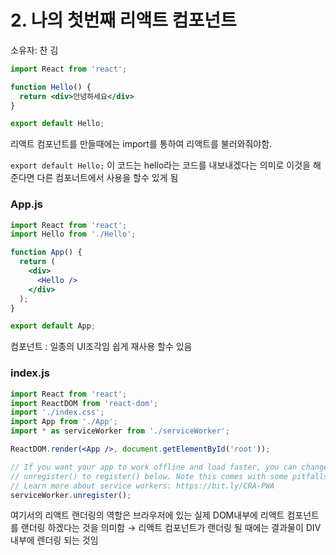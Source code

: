 # 2. 나의 첫번째 리액트 컴포넌트

소유자: 찬 김

```jsx
import React from 'react';

function Hello() {
  return <div>안녕하세요</div>
}

export default Hello;
```

리액트 컴포넌트를 만들때에는 import를 통하여 리액트를 불러와줘야함.

`export default Hello;` 이 코드는 hello라는 코드를 내보내겠다는 의미로 이것을 해준다면 다른 컴포너트에서 사용을 할수 있게 됨 

### **App.js**

```jsx
import React from 'react';
import Hello from './Hello';

function App() {
  return (
    <div>
      <Hello />
    </div>
  );
}

export default App;
```

컴포넌트 : 일종의 UI조각임 쉽게 재사용 할수 있음

### **index.js**

```jsx
import React from 'react';
import ReactDOM from 'react-dom';
import './index.css';
import App from './App';
import * as serviceWorker from './serviceWorker';

ReactDOM.render(<App />, document.getElementById('root'));

// If you want your app to work offline and load faster, you can change
// unregister() to register() below. Note this comes with some pitfalls.
// Learn more about service workers: https://bit.ly/CRA-PWA
serviceWorker.unregister();
```

여기서의 리액트 랜더링의 역할은 브라우저에 있는 실제 DOM내부에 리액트 컴포넌트를 랜더링 하겠다는 것을 의미함 → 리액트 컴포넌트가 랜더링 될 때에는 결과물이 DIV 내부에 렌더링 되는 것임